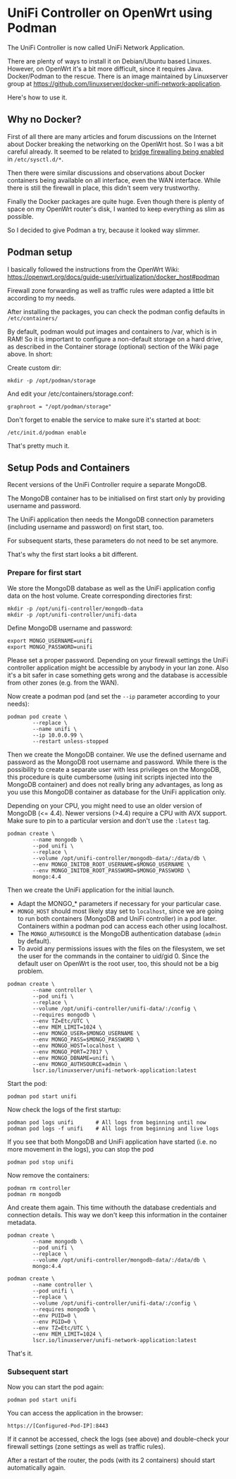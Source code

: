 # UniFi Controller on OpenWrt using Podman

The UniFi Controller is now called UniFi Network Application.

There are plenty of ways to install it on Debian/Ubuntu based Linuxes. However, on OpenWrt it's a bit more difficult, since it requires Java.
Docker/Podman to the rescue. There is an image maintained by Linuxserver group at https://github.com/linuxserver/docker-unifi-network-application.

Here's how to use it.

## Why no Docker?

First of all there are many articles and forum discussions on the Internet about Docker breaking the networking on the OpenWrt host. So I was a bit careful already. It seemed to be related to [bridge firewalling being enabled](https://forum.openwrt.org/t/openwrt-with-the-unifi-controller/128789/10) in `/etc/sysctl.d/*`.

Then there were similar discussions and observations about Docker containers being available on all interface, even the WAN interface. While there is still the firewall in place, this didn't seem very trustworthy.

Finally the Docker packages are quite huge. Even though there is plenty of space on my OpenWrt router's disk, I wanted to keep everything as slim as possible.

So I decided to give Podman a try, because it looked way slimmer.

## Podman setup

I basically followed the instructions from the OpenWrt Wiki: https://openwrt.org/docs/guide-user/virtualization/docker_host#podman

Firewall zone forwarding as well as traffic rules were adapted a little bit according to my needs.

After installing the packages, you can check the podman config defaults in `/etc/containers/`

By default, podman would put images and containers to /var, which is in RAM! So it is important to configure a non-default storage on a hard drive, as described in the Container storage (optional) section of the Wiki page above. In short:

Create custom dir:
```
mkdir -p /opt/podman/storage
```

And edit your /etc/containers/storage.conf:
```
graphroot = "/opt/podman/storage"
```

Don't forget to enable the service to make sure it's started at boot:
```
/etc/init.d/podman enable
```

That's pretty much it.

## Setup Pods and Containers

Recent versions of the UniFi Controller require a separate MongoDB.

The MongoDB container has to be initialised on first start only by providing username and password.

The UniFi application then needs the MongoDB connection parameters (including username and password) on first start, too.

For subsequent starts, these parameters do not need to be set anymore.

That's why the first start looks a bit different.

### Prepare for first start

We store the MongoDB database as well as the UniFi application config data on the host volume. Create corresponding directories first:

```
mkdir -p /opt/unifi-controller/mongodb-data
mkdir -p /opt/unifi-controller/unifi-data
```

Define MongoDB username and password:

```
export MONGO_USERNAME=unifi
export MONGO_PASSWORD=unifi
```
Please set a proper password. Depending on your firewall settings the UniFi controller application might be accessible by anybody in your lan zone. Also it's a bit safer in case something gets wrong and the database is accessible from other zones (e.g. from the WAN).

Now create a podman pod (and set the `--ip` parameter according to your needs):

```
podman pod create \
        --replace \
        --name unifi \
        --ip 10.0.0.99 \
        --restart unless-stopped
```

Then we create the MongoDB container. We use the defined username and password as the MongoDB root username and password. While there is the possibility to create a separate user with less privileges on the MongoDB, this procedure is quite cumbersome (using init scripts injected into the MongoDB container) and does not really bring any advantages, as long as you use this MongoDB container as database for the UniFi application only.

Depending on your CPU, you might need to use an older version of MongoDB (<= 4.4). Newer versions (>4.4) require a CPU with AVX support. Make sure to pin to a particular version and don't use the `:latest` tag.

```
podman create \
        --name mongodb \
        --pod unifi \
        --replace \
        --volume /opt/unifi-controller/mongodb-data/:/data/db \
        --env MONGO_INITDB_ROOT_USERNAME=$MONGO_USERNAME \
        --env MONGO_INITDB_ROOT_PASSWORD=$MONGO_PASSWORD \
        mongo:4.4
```

Then we create the UniFi application for the initial launch.

- Adapt the MONGO_* parameters if necessary for your particular case.
- `MONGO_HOST` should most likely stay set to `localhost`, since we are going to run both containers (MongoDB and UniFi controller) in a pod later. Containers within a podman pod can access each other using localhost.
- The `MONGO_AUTHSOURCE` is the MongoDB authentication database (`admin` by default).
- To avoid any permissions issues with the files on the filesystem, we set the user for the commands in the container to uid/gid 0. Since the default user on OpenWrt is the root user, too, this should not be a big problem.

```
podman create \
        --name controller \
        --pod unifi \
        --replace \
        --volume /opt/unifi-controller/unifi-data/:/config \
        --requires mongodb \
        --env TZ=Etc/UTC \
        --env MEM_LIMIT=1024 \
        --env MONGO_USER=$MONGO_USERNAME \
        --env MONGO_PASS=$MONGO_PASSWORD \
        --env MONGO_HOST=localhost \
        --env MONGO_PORT=27017 \
        --env MONGO_DBNAME=unifi \
        --env MONGO_AUTHSOURCE=admin \
        lscr.io/linuxserver/unifi-network-application:latest
```

Start the pod:

```
podman pod start unifi
```

Now check the logs of the first startup:

```
podman pod logs unifi       # All logs from beginning until now
podman pod logs -f unifi    # All logs from beginning and live logs
```

If you see that both MongoDB and UniFi application have started (i.e. no more movement in the logs), you can stop the pod

```
podman pod stop unifi
```

Now remove the containers:
```
podman rm controller
podman rm mongodb
```

And create them again. This time withouth the database credentials and connection details. This way we don't keep this information in the container metadata.

```
podman create \
        --name mongodb \
        --pod unifi \
        --replace \
        --volume /opt/unifi-controller/mongodb-data/:/data/db \
        mongo:4.4
```
```
podman create \
        --name controller \
        --pod unifi \
        --replace \
        --volume /opt/unifi-controller/unifi-data/:/config \
        --requires mongodb \
        --env PUID=0 \
        --env PGID=0 \
        --env TZ=Etc/UTC \
        --env MEM_LIMIT=1024 \
        lscr.io/linuxserver/unifi-network-application:latest
```

That's it.

### Subsequent start

Now you can start the pod again:

```
podman pod start unifi
```

You can access the application in the browser:

```
https://[Configured-Pod-IP]:8443
```

If it cannot be accessed, check the logs (see above) and double-check your firewall settings (zone settings as well as traffic rules).

After a restart of the router, the pods (with its 2 containers) should start automatically again.
